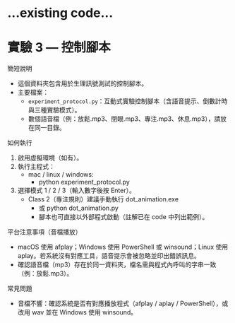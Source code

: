 # ...existing code...
# 實驗 3 — 控制腳本

簡短說明
- 這個資料夾包含用於生理訊號測試的控制腳本。
- 主要檔案：
  - `experiment_protocol.py`：互動式實驗控制腳本（含語音提示、倒數計時與三種實驗模式）。
  - 數個語音檔（例：放鬆.mp3、閉眼.mp3、專注.mp3、休息.mp3），請放在同一目錄。

如何執行
1. 啟用虛擬環境（如有）。
2. 執行主程式：
   - mac / linux / windows:
     - python experiment_protocol.py
3. 選擇模式 1 / 2 / 3（輸入數字後按 Enter）。
   - Class 2（專注規則）建議手動執行 dot_animation.exe
     - 或 python dot_animation.py
     - 腳本也可直接以外部程式啟動（註解已在 code 中列出範例）。

平台注意事項（音檔播放）
- macOS 使用 afplay；Windows 使用 PowerShell 或 winsound；Linux 使用 aplay。若系統沒有對應工具，語音提示會被忽略並印出錯誤訊息。
- 確認語音檔（mp3）存在於同一資料夾，檔名需與程式內呼叫的字串一致（例：放鬆.mp3）。

常見問題
- 音檔不響：確認系統是否有對應播放程式（afplay / aplay / PowerShell），或改用 wav 並在 Windows 使用 winsound。